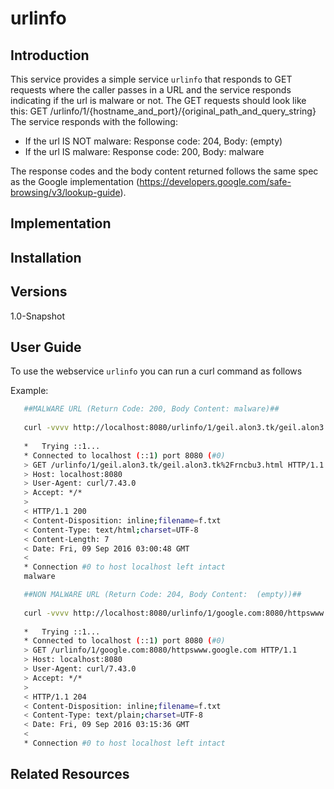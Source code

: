 # urlinfo
## Introduction
 This service provides a simple service `urlinfo` that responds to GET requests where the caller passes in a URL and the service responds indicating if the url is malware or not. 
 The GET requests should look like this:   GET /urlinfo/1/{hostname_and_port}/{original_path_and_query_string}
 The service responds with the following:
  - If the url IS NOT malware: Response code: 204, Body: (empty)
  - If the url IS malware: Response code: 200, Body: malware

 The response codes and the body content returned follows the same spec as the Google implementation (https://developers.google.com/safe-browsing/v3/lookup-guide).
  
## Implementation

## Installation

## Versions
1.0-Snapshot

## User Guide
To use the webservice `urlinfo` you can run a curl command as follows

Example:
```Bash
   ##MALWARE URL (Return Code: 200, Body Content: malware)##
   
   curl -vvvv http://localhost:8080/urlinfo/1/geil.alon3.tk/geil.alon3.tk%2Frncbu3.html
   
   *   Trying ::1...
   * Connected to localhost (::1) port 8080 (#0)
   > GET /urlinfo/1/geil.alon3.tk/geil.alon3.tk%2Frncbu3.html HTTP/1.1
   > Host: localhost:8080
   > User-Agent: curl/7.43.0
   > Accept: */*
   >
   < HTTP/1.1 200
   < Content-Disposition: inline;filename=f.txt
   < Content-Type: text/html;charset=UTF-8
   < Content-Length: 7
   < Date: Fri, 09 Sep 2016 03:00:48 GMT
   <
   * Connection #0 to host localhost left intact
   malware

```

```Bash
   ##NON MALWARE URL (Return Code: 204, Body Content:  (empty))##
   
   curl -vvvv http://localhost:8080/urlinfo/1/google.com:8080/httpswww.google.com
   
   *   Trying ::1...
   * Connected to localhost (::1) port 8080 (#0)
   > GET /urlinfo/1/google.com:8080/httpswww.google.com HTTP/1.1
   > Host: localhost:8080
   > User-Agent: curl/7.43.0
   > Accept: */*
   >
   < HTTP/1.1 204
   < Content-Disposition: inline;filename=f.txt
   < Content-Type: text/plain;charset=UTF-8
   < Date: Fri, 09 Sep 2016 03:15:36 GMT
   <
   * Connection #0 to host localhost left intact

```


## Related Resources
